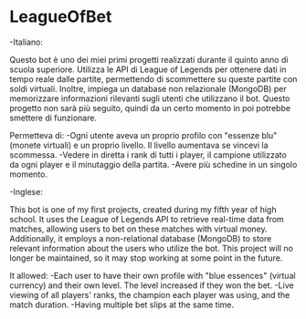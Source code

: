 # LeagueOfBet
-Italiano:

Questo bot è uno dei miei primi progetti realizzati durante il quinto anno di scuola superiore. Utilizza le API di League of Legends per ottenere dati in tempo reale dalle partite, permettendo di scommettere su queste partite con soldi virtuali. Inoltre, impiega un database non relazionale (MongoDB) per memorizzare informazioni rilevanti sugli utenti che utilizzano il bot. Questo progetto non sarà più seguito, quindi da un certo momento in poi potrebbe smettere di funzionare.

Permetteva di:
-Ogni utente aveva un proprio profilo con "essenze blu" (monete virtuali) e un proprio livello. Il livello aumentava se vincevi la scommessa.
-Vedere in diretta i rank di tutti i player, il campione utilizzato da ogni player e il minutaggio della partita.
-Avere più schedine in un singolo momento.


-Inglese:

This bot is one of my first projects, created during my fifth year of high school. It uses the League of Legends API to retrieve real-time data from matches, allowing users to bet on these matches with virtual money. Additionally, it employs a non-relational database (MongoDB) to store relevant information about the users who utilize the bot. This project will no longer be maintained, so it may stop working at some point in the future.

It allowed:
-Each user to have their own profile with "blue essences" (virtual currency) and their own level. The level increased if they won the bet.
-Live viewing of all players' ranks, the champion each player was using, and the match duration.
-Having multiple bet slips at the same time.

